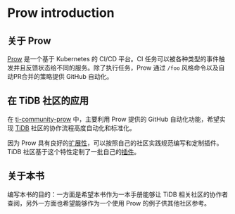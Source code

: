 # Prow introduction

## 关于 Prow

[Prow](https://github.com/kubernetes/test-infra/tree/master/prow) 是一个基于 Kubernetes 的 CI/CD 平台。CI 任务可以被各种类型的事件触发并且反馈状态给不同的服务。除了执行任务，Prow 通过 `/foo` 风格命令以及自动PR合并的策略提供 GitHub 自动化。

## 在 TiDB 社区的应用

在 [ti-community-prow](https://github.com/tidb-community-bots/ti-community-prow) 中，主要利用 Prow 提供的 GitHub 自动化功能，希望实现 [TiDB](https://github.com/pingcap/tidb) 社区的协作流程高度自动化和标准化。

因为 Prow 具有良好的[扩展性](https://github.com/kubernetes/test-infra/tree/master/prow/plugins)，可以按照自己的社区实践规范编写和定制插件。TiDB 社区基于这个特性定制了一批自己的[插件](https://github.com/tidb-community-bots/ti-community-prow/tree/master/internal/pkg/externalplugins)。

## 关于本书

编写本书的目的：一方面是希望本书作为一本手册能够让 TiDB 相关社区的协作者查阅，另外一方面也希望能够作为一个使用 Prow 的例子供其他社区参考。

